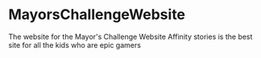 # MayorsChallengeWebsite
The website for the Mayor's Challenge Website
Affinity stories is the best site for all the kids who are epic gamers
